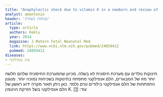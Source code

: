 ```yaml
---
title: "Anaphylactic shock due to vitamin K in a newborn and review of literature"
analyst: amantonio
header: 'בטיחות (אחר)'
article:
  type: article
  authors: Koklu
  year: 2014
  magazine: J Matern Fetal Neonatal Med
  link: https://www.ncbi.nlm.nih.gov/pubmed/24059412
  pubmed: 24059412
diseases:
- שוק אנפילקטי
---
```


תינוקות נולדים עם מערכת חיסונית לא בשלה. מכיוון שהמערכת החיסונית שלהם חלשה יותר מזו של המבוגרים, הלם אנפילקטי מתפתח בתינוקות בשכיחות נמוכה יותר. מנגנון התפתחות של הלם אנפילקטי בילודים טרם נלמד. כאן ניתן תאור מקרה ידוע ראשון של הלם אנפילקטי בשל הזרקת הויטמין K. עוד: [[1]](https://www.ncbi.nlm.nih.gov/pubmed/27756962)
